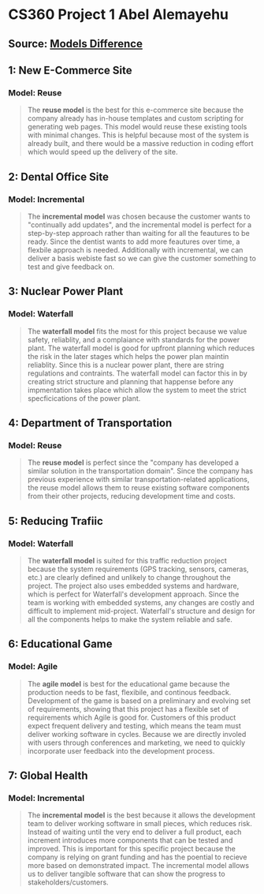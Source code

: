 # CS360 Project 1 Abel Alemayehu
## Source: [Models Difference](https://www.lucidchart.com/blog/agile-vs-waterfall-vs-kanban-vs-scrum)

## 1: New E-Commerce Site
### Model: Reuse
> The **reuse model** is the best for this e-commerce site because the company already has in-house templates and custom scripting for generating web pages. This model would reuse these existing tools with minimal changes. This is helpful because most of the system is already built, and there would be a massive reduction in coding effort which would speed up the delivery of the site.

## 2: Dental Office Site
### Model: Incremental
> The **incremental model** was chosen because the customer wants to "continually add updates", and the incremental model is perfect for a step-by-step approach rather than waiting for all the feautures to be ready. Since the dentist wants to add more feautures over time, a flexbile approach is needed. Additionally with incremental, we can deliver a basis webiste fast so we can give the customer something to test and give feedback on.

## 3: Nuclear Power Plant
### Model: Waterfall
> The **waterfall model** fits the most for this project because we value safety, reliablity, and a complaiance with standards for the power plant. The waterfall model is good for upfront planning which reduces the risk in the later stages which helps the power plan maintin reliablity. Since this is a nuclear power plant, there are string regulations and contraints. The waterfall model can factor this in by creating strict structure and planning that happense before any impmentation takes place which allow the system to meet the strict specficications of the power plant.

## 4: Department of Transportation
### Model: Reuse
> The **reuse model** is perfect since the "company has developed a similar solution in the transportation domain". Since the company has previous experience with similar transportation-related applications, the reuse model allows them to reuse existing software components from their other projects, reducing development time and costs.

## 5: Reducing Trafiic
### Model: Waterfall
> The **waterfall model** is suited for this traffic reduction project because the system requirements (GPS tracking, sensors, cameras, etc.) are clearly defined and unlikely to change throughout the project. The project also uses embedded systems and hardware, which is perfect for Waterfall's development approach. Since the team is working with embedded systems, any changes are costly and difficult to implement mid-project. Waterfall's structure and design for all the components helps to make the system reliable and safe.

## 6: Educational Game
### Model: Agile
> The **agile model** is best for the educational game because the production needs to be fast, flexibile, and continous feedback. Development of the game is based on a preliminary and evolving set of requirements, showing that this project has a flexible set of requirements which Agile is good for. Customers of this product expect frequent delivery and testing, which means the team must deliver working software in cycles. Because we are directly involed with users through conferences and marketing, we need to quickly incorporate user feedback into the development process.

## 7: Global Health
### Model: Incremental
> The **incremental model** is the best because it allows the development team to deliver working software in small pieces, which reduces risk. Instead of waiting until the very end to deliver a full product, each increment introduces more components that can be tested and improved. This is important for this specific project because the company is relying on grant funding and has the poential to recieve more based on demonstrated impact. The incremental model allows us to deliver tangible software that can show the progress to stakeholders/customers. 
